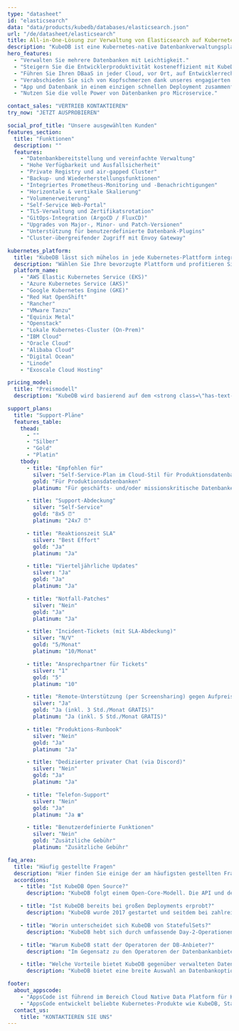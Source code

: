 ```yaml
---
type: "datasheet"
id: "elasticsearch"
data: "data/products/kubedb/databases/elasticsearch.json"
url: "/de/datasheet/elasticsearch"
title: All-in-One-Lösung zur Verwaltung von Elasticsearch auf Kubernetes
description: "KubeDB ist eine Kubernetes-native Datenbankverwaltungsplattform, die alltägliche Aufgaben wie Bereitstellung, Überwachung, Upgrades, Patching, Skalierung, Volumenerweiterung, Backup, Wiederherstellung, Fehlererkennung und -behebung für verschiedene beliebte Datenbanken in privaten und öffentlichen Clouds vereinfacht und automatisiert."
hero_features:
  - "Verwalten Sie mehrere Datenbanken mit Leichtigkeit."
  - "Steigern Sie die Entwicklerproduktivität kosteneffizient mit KubeDB."
  - "Führen Sie Ihren DBaaS in jeder Cloud, vor Ort, auf Entwicklerrechnern oder in CI/CD aus."
  - "Verabschieden Sie sich von Kopfschmerzen dank unseres engagierten technischen Supports."
  - "App und Datenbank in einem einzigen schnellen Deployment zusammenführen."
  - "Nutzen Sie die volle Power von Datenbanken pro Microservice."

contact_sales: "VERTRIEB KONTAKTIEREN"
try_now: "JETZT AUSPROBIEREN"

social_prof_title: "Unsere ausgewählten Kunden"
features_section:
  title: "Funktionen"
  description: ""
  features:
    - "Datenbankbereitstellung und vereinfachte Verwaltung"
    - "Hohe Verfügbarkeit und Ausfallsicherheit"
    - "Private Registry und air-gapped Cluster"
    - "Backup- und Wiederherstellungsfunktionen"
    - "Integriertes Prometheus-Monitoring und -Benachrichtigungen"
    - "Horizontale & vertikale Skalierung"
    - "Volumenerweiterung"
    - "Self-Service Web-Portal"
    - "TLS-Verwaltung und Zertifikatsrotation"
    - "GitOps-Integration (ArgoCD / FluxCD)"
    - "Upgrades von Major-, Minor- und Patch-Versionen"
    - "Unterstützung für benutzerdefinierte Datenbank-Plugins"
    - "Cluster-übergreifender Zugriff mit Envoy Gateway"

kubernetes_platform:
  title: "KubeDB lässt sich mühelos in jede Kubernetes-Plattform integrieren, wie zum Beispiel:"
  description: "Wählen Sie Ihre bevorzugte Plattform und profitieren Sie von einfacher Bereitstellung, Skalierbarkeit und Verwaltung. Machen Sie mit uns den Schritt in die Zukunft der Anwendungsbereitstellung."
  platform_name:
    - "AWS Elastic Kubernetes Service (EKS)"
    - "Azure Kubernetes Service (AKS)"
    - "Google Kubernetes Engine (GKE)"
    - "Red Hat OpenShift"
    - "Rancher"
    - "VMware Tanzu"
    - "Equinix Metal"
    - "Openstack"
    - "Lokale Kubernetes-Cluster (On-Prem)"
    - "IBM Cloud"
    - "Oracle Cloud"
    - "Alibaba Cloud"
    - "Digital Ocean"
    - "Linode"
    - "Exoscale Cloud Hosting"

pricing_model:
  title: "Preismodell"
  description: "KubeDB wird basierend auf dem <strong class=\"has-text-primary\">Speicherlimit der von KubeDB verwalteten Datenbank-Container berechnet (nicht dem Speicher der Kubernetes-Worker-Nodes).</strong> Ein PostgreSQL mit 3 Replikas und jeweils 8 GB RAM ergibt zum Beispiel 24 GB Speicher zur Abrechnung."

support_plans:
  title: "Support-Pläne"
  features_table:
    thead:
      - ""
      - "Silber"
      - "Gold"
      - "Platin"
    tbody:
      - title: "Empfohlen für"
        silver: "Self-Service-Plan im Cloud-Stil für Produktionsdatenbanken"
        gold: "Für Produktionsdatenbanken"
        platinum: "Für geschäfts- und/oder missionskritische Datenbanken"

      - title: "Support-Abdeckung"
        silver: "Self-Service"
        gold: "8x5 ⏰"
        platinum: "24x7 ⏰"

      - title: "Reaktionszeit SLA"
        silver: "Best Effort"
        gold: "Ja"
        platinum: "Ja"

      - title: "Vierteljährliche Updates"
        silver: "Ja"
        gold: "Ja"
        platinum: "Ja"

      - title: "Notfall-Patches"
        silver: "Nein"
        gold: "Ja"
        platinum: "Ja"

      - title: "Incident-Tickets (mit SLA-Abdeckung)"
        silver: "N/V"
        gold: "5/Monat"
        platinum: "10/Monat"

      - title: "Ansprechpartner für Tickets"
        silver: "1"
        gold: "5"
        platinum: "10"

      - title: "Remote-Unterstützung (per Screensharing) gegen Aufpreis"
        silver: "Ja"
        gold: "Ja (inkl. 3 Std./Monat GRATIS)"
        platinum: "Ja (inkl. 5 Std./Monat GRATIS)"

      - title: "Produktions-Runbook"
        silver: "Nein"
        gold: "Ja"
        platinum: "Ja"

      - title: "Dedizierter privater Chat (via Discord)"
        silver: "Nein"
        gold: "Ja"
        platinum: "Ja"

      - title: "Telefon-Support"
        silver: "Nein"
        gold: "Ja"
        platinum: "Ja ☎"

      - title: "Benutzerdefinierte Funktionen"
        silver: "Nein"
        gold: "Zusätzliche Gebühr"
        platinum: "Zusätzliche Gebühr"

faq_area:
  title: "Häufig gestellte Fragen"
  description: "Hier finden Sie einige der am häufigsten gestellten Fragen. Wenn Ihre Frage nicht dabei ist, kontaktieren Sie uns jederzeit."
  accordions:
    - title: "Ist KubeDB Open Source?"
      description: "KubeDB folgt einem Open-Core-Modell. Die API und der Client stehen unter der Apache v2 Lizenz zur Integration in Kundenprojekte zur Verfügung."

    - title: "Ist KubeDB bereits bei großen Deployments erprobt?"
      description: "KubeDB wurde 2017 gestartet und seitdem bei zahlreichen Kunden – auch im großen Maßstab – eingesetzt."

    - title: "Worin unterscheidet sich KubeDB von StatefulSets?"
      description: "KubeDB hebt sich durch umfassende Day-2-Operationen hervor, einschließlich Monitoring, Benachrichtigungen, Backup/Wiederherstellung, Versionsupgrades und Skalierung."

    - title: "Warum KubeDB statt der Operatoren der DB-Anbieter?"
      description: "Im Gegensatz zu den Operatoren der Datenbankanbieter ermöglicht Ihnen KubeDB, alle Ihre Anforderungen unter einem einzigen Vertrag und mit minimalem Engineering-Aufwand zu erfüllen."

    - title: "Welche Vorteile bietet KubeDB gegenüber verwalteten Datenbankdiensten der Cloud-Anbieter?"
      description: "KubeDB bietet eine breite Auswahl an Datenbankoptionen und unterstützt Multi-Cloud- sowie On-Premise-Umgebungen – zu einem kosteneffizienteren Preis."

footer:
  about_appscode: 
    - "AppsCode ist führend im Bereich Cloud Native Data Platform für Kubernetes. Gegründet wurde AppsCode 2016 von Tamal Saha, einem ehemaligen Google-Ingenieur."
    - "AppsCode entwickelt beliebte Kubernetes-Produkte wie KubeDB, Stash, KubeVault, Kubeform und Voyager. Das Unternehmen hat seinen Hauptsitz in Las Vegas, Nevada, USA, mit Entwicklungsstandorten in Dhaka, Bangladesch."
  contact_us:
    title: "KONTAKTIEREN SIE UNS"
---
```

